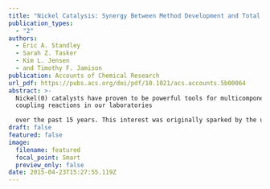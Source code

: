 ```yaml
---
title: "Nickel Catalysis: Synergy Between Method Development and Total Synthesis"
publication_types:
  - "2"
authors:
  - Eric A. Standley
  - Sarah Z. Tasker
  - Kim L. Jensen
  - and Timothy F. Jamison
publication: Accounts of Chemical Research
url_pdf: https://pubs.acs.org/doi/pdf/10.1021/acs.accounts.5b00064
abstract: >-
  Nickel(0) catalysts have proven to be powerful tools for multicomponent
  coupling reactions in our laboratories

  over the past 15 years. This interest was originally sparked by the ubiquity of allylic alcohol motifs in natural products, such as (−)-terpestacin, which we envisioned assembling by the coupling of two π components (alkyne and aldehyde) with concomitant reduction. Mechanistic investigations allowed us to elucidate several modes of controlling the regioselectivity and stereoselectivity in the oxidative cyclization, and these insights enabled us to leverage combinations of alkenes and phosphine ligands to direct regioselective outcomes. The initial success in developing the first intermolecular reductive alkyne−aldehyde coupling reaction launched a series of methodological investigations that rapidly expanded to include coupling reactions of alkynes with other electrophilic π components, such as imines and ketones, as well as electrophilic σ components, such as epoxides. Aziridines proved to be more challenging substrates for reductive coupling, but we were recently able to demonstrate that cross-coupling of aziridines and alkylzinc reagents is smoothly catalyzed by a zero-valent nickel/phenanthroline system. Moreover, the enantioselective alkyne−aldehyde coupling and the development of novel P-chiral ferrocenyl ligands enabled the total synthesis of (−)-terpestacin, amphidinolides T1 and T4, (−)-gloeosporone, and pumiliotoxins 209F and 251D
draft: false
featured: false
image:
  filename: featured
  focal_point: Smart
  preview_only: false
date: 2015-04-23T15:27:55.119Z
---
```

